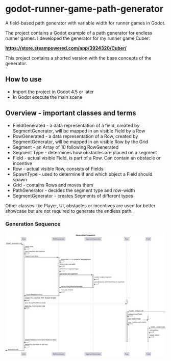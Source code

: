 # godot-runner-game-path-generator
A field-based path generator with variable width for runner games in Godot.

The project contains a Godot example of a path generator for endless runner games.
I developed the generator for my runner game Cuber:

**https://store.steampowered.com/app/3924320/Cuber/**

This project contains a shorted version with the base concepts of the generator.

## How to use
 - Import the project in Godot 4.5 or later
 - In Godot execute the main scene

## Overview - important classes and terms
 - FieldGenerated - a data representation of a field, created by SegmentGenerator, will be mapped in an visible Field by a Row
 - RowGenerated - a data representation of a Row, created by SegmentGenerator, will be mapped in an visible Row by the Grid
 - Segment - an Array of 10 following RowGenerated
 - Segment Type - determines how obstacles are placed on a segment
 - Field - actual visible Field, is part of a Row. Can contain an obstacle or incentive
 - Row - actual visible Row, consists of Fields
 - SpawnType - used to determine if and which object a Field should spawn
 - Grid - contains Rows and moves them
 - PathGenerator - decides the segment type and row-width
 - SegmentGenerator - creates Segments of different types

Other classes like Player, UI, obstacles or incentives are used for better showcase but are not required to generate the endless path.

### Generation Sequence

![Sequence](sequence.png)